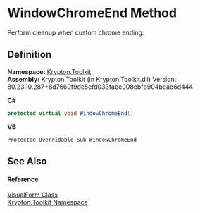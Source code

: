 # WindowChromeEnd Method


Perform cleanup when custom chrome ending.



## Definition
**Namespace:** <a href="79d2eac2-21f4-54ff-7552-b20c33c30600.md">Krypton.Toolkit</a>  
**Assembly:** Krypton.Toolkit (in Krypton.Toolkit.dll) Version: 80.23.10.287+8d7660f9dc5efd033fabe008ebfb904beab6d444

**C#**
``` C#
protected virtual void WindowChromeEnd()
```
**VB**
``` VB
Protected Overridable Sub WindowChromeEnd
```



## See Also


#### Reference
<a href="bd185a29-8954-1412-8e7c-67631bab3d9c.md">VisualForm Class</a>  
<a href="79d2eac2-21f4-54ff-7552-b20c33c30600.md">Krypton.Toolkit Namespace</a>  
